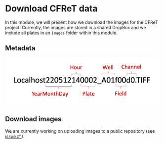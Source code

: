 # Download CFReT data

In this module, we will present how we download the images for the CFReT project. 
Currently, the images are stored in a shared DropBox and we include all plates in an `Images` folder within this module.

## Metadata

![CFReT_metadata.png](example_figs/CFReT_metadata.png)

## Download images

We are currently working on uploading images to a public repository (see [issue #1](https://github.com/WayScience/CFReT_data/issues/1)).
